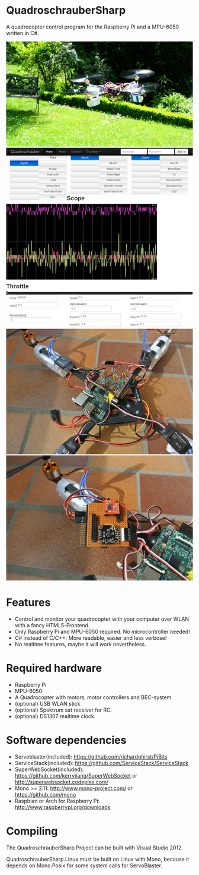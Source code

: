 QuadroschrauberSharp
====================

A quadrocopter control program for the Raspberry Pi and a MPU-6050 written in C#.

![](Pictures/DSC_0818.MOV-1.jpg?raw=true)
![](Pictures/WebInterface1.png?raw=true)
![](Pictures/DSC_0813-small.JPG?raw=true)
![](Pictures/DSC_0814-small.JPG?raw=true)

Features
========
- Control and monitor your quadrocopter with your computer over WLAN with a fancy HTML5-Frontend.
- Only Raspberry Pi and MPU-6050 required. No microcontroller needed!
- C# instead of C/C++: More readable, easier and less verbose!
- No realtime features, maybe it will work nevertheless.

Required hardware
=================
- Raspberry Pi
- MPU-6050
- A Quadrocopter with motors, motor controllers and BEC-system.
- (optional) USB WLAN stick 
- (optional) Spektrum sat receiver for RC.
- (optional) DS1307 realtime clock.

Software dependencies
=====================
- Servoblaster(included): https://github.com/richardghirst/PiBits
- ServiceStack(included): https://github.com/ServiceStack/ServiceStack
- SuperWebSocket(included): https://github.com/kerryjiang/SuperWebSocket or http://superwebsocket.codeplex.com/
- Mono >= 2.11: http://www.mono-project.com/ or https://github.com/mono
- Raspbian or Arch for Raspberry Pi: http://www.raspberrypi.org/downloads

Compiling
=========
The QuadroschrauberSharp Project can be built with Visual Studio 2012.

QuadroschrauberSharp.Linux must be built on Linux with Mono, 
because it depends on Mono.Posix for some system calls for ServoBlaster.

